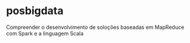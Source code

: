 # posbigdata
Compreender o desenvolvimento de soloções baseadas em MapReduce com Spark e a linguagem Scala
